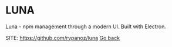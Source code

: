 # LUNA

 Luna - npm management through a modern UI.
 Built with Electron.

 SITE: https://github.com/rvpanoz/luna
 [Go back](https://portable-linux-apps.github.io/apps.html)
